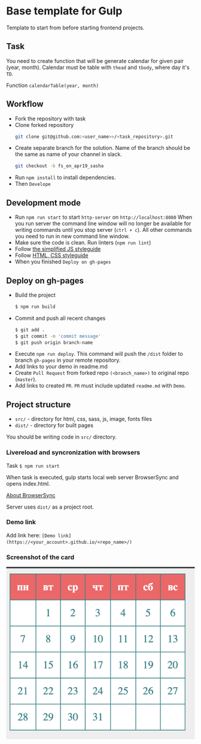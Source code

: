 # Base template for Gulp

Template to start from before starting frontend projects.

## Task

You need to create function that will be generate calendar for given pair 
(year, month).
Calendar must be table with `thead` and `tbody`, where day it's `TD`.

Function `calendarTable(year, month)`

## Workflow

- Fork the repository with task
- Clone forked repository 
    ```bash
    git clone git@github.com:<user_name>>/<task_repository>.git
    ```
- Create separate branch for the solution. Name of the branch should be the same 
as name of your channel in slack. 
    ```bash
    git checkout -b fs_on_apr19_sasha
    ```
- Run `npm install` to install dependencies.
- Then `Develope`

## Development mode 

- Run `npm run start` to start `http-server` on `http://localhost:8080`
    When you run server the command line window will no longer be available for 
    writing commands until you stop server (`ctrl + c`). All other commands you 
    need to run in new command line window.
- Make sure the code is clean. Run linters (`npm run lint`)
- Follow [the simplified JS styleguide](https://mate-academy.github.io/style-guides/javascript-standard-modified)
- Follow [HTML, CSS styleguide](https://mate-academy.github.io/style-guides/htmlcss.html)
- When you finished `Deploy on gh-pages`

## Deploy on gh-pages

- Build the project
  ```bash
  $ npm run build
  ```
- Commit and push all recent changes
  ```bash
  $ git add .
  $ git commit -m 'commit message'
  $ git push origin branch-name
  ```
- Execute `npm run deploy`. This command will push the `/dist` folder to branch
  `gh-pages` in your remote repository. 
- Add links to your demo in readme.md
- Create `Pull Request` from forked repo `(<branch_name>)` to original repo 
(`master`).
- Add links to created `PR`. `PR` must include updated `readme.md` with `Demo`.

## Project structure

- `src/` - directory for html, css, sass, js, image, fonts files
- `dist/` - directory for built pages

You should be writing code in `src/` directory.

### Livereload and syncronization with browsers

Task `$ npm run start`

When task is executed, gulp starts local web server BrowserSync and opens index.html.  

[About BrowserSync](http://www.browsersync.io/)  

Server uses `dist/` as a project root.

### Demo link

Add link here: `[Demo link](https://<your_account>.github.io/<repo_name>/)`

### Screenshot of the card
![screenshot](./example/example-calendar.png)

